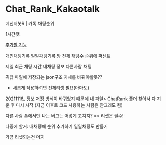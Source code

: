 # Chat_Rank_Kakaotalk
메신저봇R | 카톡 채팅순위

1시간컷! 


[추가할 기능](일요일에할거임)

개인채팅기록
일일채팅기록
방 전체 채팅수
순위에 퍼센트

제일 최근 채팅 시간
내채팅 정보
다른사람 채팅 


귀찮
파일에 저장되는 json구조 자체를 바꿔야할듯??
- 새롭게 적용하려면 전체리셋 필요(아마도)


20211116_ 정보 저장 방식이 바뀌었지 때문에 내 파일> ChatRank 폴더 찾아서 다 지운 후 다시 시작 (지금 이후로 코드 사용하는 사람은 안그래도 됨)


다른 사람 폰에서만 나는 버그는 어떻게 고치지? => 리셋은 필수!

나증에 할거: 내채팅에 순위 추가하기
일일채팅도 만들기

가끔 리셋되는건 머지
